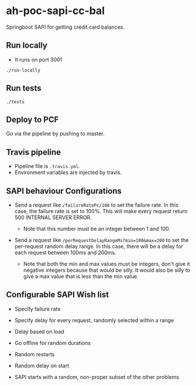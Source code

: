 # ah-poc-sapi-cc-bal

Springboot SAPI for getting credit card balances.

## Run locally

- It runs on port 3001

`./run-locally`

## Run tests

`./tests`

## Deploy to PCF

Go via the pipeline by pushing to master.

## Travis pipeline

- Pipeline file is `.travis.yml`.
- Environment variables are injected by travis.

## SAPI behaviour Configurations

- Send a request like `/failureRatePc/100` to set the failure rate. In this case, the failure rate is set to 100%. This will make every request return 500 INTERNAL SERVER ERROR.
  - Note that this number must be an integer between 1 and 100.
  
- Send a request like `/perRequestDelayRangeMs?min=100&max=200` to set the per-request random delay range. In this case, there will be a delay for each request between 100ms and 200ms.
  - Note that both the min and max values must be integers, don't give it negative integers because that would be silly. It would also be silly to give a max value that is less than the min value.

## Configurable SAPI Wish list

- Specify failure rate
- Specify delay for every request, randomly selected within a range
- Delay based on load
- Go offline for random durations
- Random restarts
- Random delay on start

- SAPI starts with a random, non-proper subset of the other problems